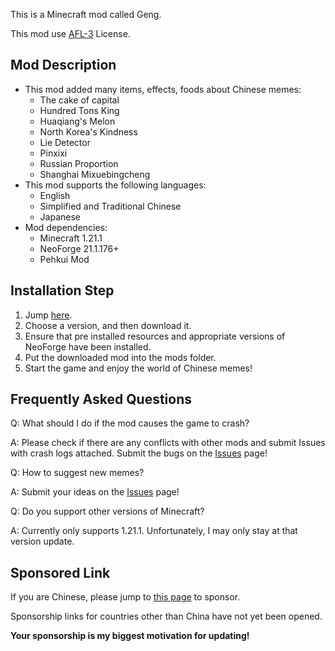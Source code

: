 This is a Minecraft mod called Geng.

This mod use [AFL-3](https://opensource.org/license/afl-3-0-php) License.

## Mod Description
- This mod added many items, effects, foods about Chinese memes:
  - The cake of capital
  - Hundred Tons King
  - Huaqiang's Melon
  - North Korea's Kindness
  - Lie Detector
  - Pinxixi
  - Russian Proportion
  - Shanghai Mixuebingcheng
- This mod supports the following languages:
  - English
  - Simplified and Traditional Chinese
  - Japanese
- Mod dependencies:
  - Minecraft 1.21.1
  - NeoForge 21.1.176+
  - Pehkui Mod


## Installation Step
1. Jump [here](https://modrinth.com/mod/geng/versions).
2. Choose a version, and then download it.
3. Ensure that pre installed resources and appropriate versions of NeoForge have been installed.
4. Put the downloaded mod into the mods folder.
5. Start the game and enjoy the world of Chinese memes!


## Frequently Asked Questions
Q: What should I do if the mod causes the game to crash?

A: Please check if there are any conflicts with other mods and submit Issues with crash logs attached. Submit the bugs on the [Issues](https://github.com/aiLinMc/Geng/issues) page!

Q: How to suggest new memes?

A: Submit your ideas on the [Issues](https://github.com/aiLinMc/Geng/issues) page!

Q: Do you support other versions of Minecraft?

A: Currently only supports 1.21.1. Unfortunately, I may only stay at that version update.


## Sponsored Link
If you are Chinese, please jump to [this page](https://afdian.com/a/aiLinMc) to sponsor.

Sponsorship links for countries other than China have not yet been opened.

**Your sponsorship is my biggest motivation for updating!**
